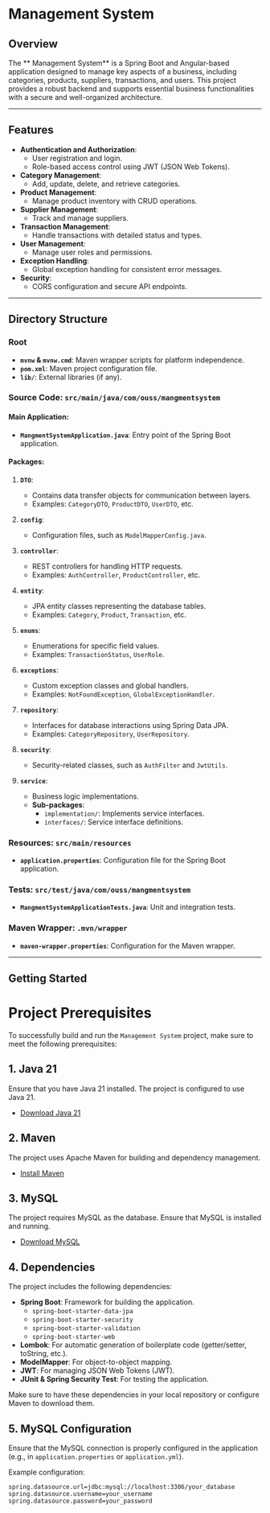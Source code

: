 # Management System

## Overview
The ** Management System** is a Spring Boot and Angular-based application designed to manage key aspects of a business, including categories, products, suppliers, transactions, and users. This project provides a robust backend and supports essential business functionalities with a secure and well-organized architecture.

---

## Features
- **Authentication and Authorization**:
  - User registration and login.
  - Role-based access control using JWT (JSON Web Tokens).
- **Category Management**:
  - Add, update, delete, and retrieve categories.
- **Product Management**:
  - Manage product inventory with CRUD operations.
- **Supplier Management**:
  - Track and manage suppliers.
- **Transaction Management**:
  - Handle transactions with detailed status and types.
- **User Management**:
  - Manage user roles and permissions.
- **Exception Handling**:
  - Global exception handling for consistent error messages.
- **Security**:
  - CORS configuration and secure API endpoints.

---

## Directory Structure
### Root
- **`mvnw` & `mvnw.cmd`**: Maven wrapper scripts for platform independence.
- **`pom.xml`**: Maven project configuration file.
- **`lib/`**: External libraries (if any).

### Source Code: `src/main/java/com/ouss/mangmentsystem`
#### Main Application:
- **`MangmentSystemApplication.java`**: Entry point of the Spring Boot application.

#### Packages:
1. **`DTO`**:
   - Contains data transfer objects for communication between layers.
   - Examples: `CategoryDTO`, `ProductDTO`, `UserDTO`, etc.

2. **`config`**:
   - Configuration files, such as `ModelMapperConfig.java`.

3. **`controller`**:
   - REST controllers for handling HTTP requests.
   - Examples: `AuthController`, `ProductController`, etc.

4. **`entity`**:
   - JPA entity classes representing the database tables.
   - Examples: `Category`, `Product`, `Transaction`, etc.

5. **`enums`**:
   - Enumerations for specific field values.
   - Examples: `TransactionStatus`, `UserRole`.

6. **`exceptions`**:
   - Custom exception classes and global handlers.
   - Examples: `NotFoundException`, `GlobalExceptionHandler`.

7. **`repository`**:
   - Interfaces for database interactions using Spring Data JPA.
   - Examples: `CategoryRepository`, `UserRepository`.

8. **`security`**:
   - Security-related classes, such as `AuthFilter` and `JwtUtils`.

9. **`service`**:
   - Business logic implementations.
   - **Sub-packages**:
     - `implementation/`: Implements service interfaces.
     - `interfaces/`: Service interface definitions.

### Resources: `src/main/resources`
- **`application.properties`**: Configuration file for the Spring Boot application.

### Tests: `src/test/java/com/ouss/mangmentsystem`
- **`MangmentSystemApplicationTests.java`**: Unit and integration tests.

### Maven Wrapper: `.mvn/wrapper`
- **`maven-wrapper.properties`**: Configuration for the Maven wrapper.

---

## Getting Started

# Project Prerequisites

To successfully build and run the `Management System` project, make sure to meet the following prerequisites:

## 1. Java 21
Ensure that you have Java 21 installed. The project is configured to use Java 21.

- [Download Java 21](https://adoptopenjdk.net/)
  
## 2. Maven
The project uses Apache Maven for building and dependency management.

- [Install Maven](https://maven.apache.org/install.html)

## 3. MySQL
The project requires MySQL as the database. Ensure that MySQL is installed and running.

- [Download MySQL](https://dev.mysql.com/downloads/)

## 4. Dependencies
The project includes the following dependencies:
- **Spring Boot**: Framework for building the application.
  - `spring-boot-starter-data-jpa`
  - `spring-boot-starter-security`
  - `spring-boot-starter-validation`
  - `spring-boot-starter-web`
- **Lombok**: For automatic generation of boilerplate code (getter/setter, toString, etc.).
- **ModelMapper**: For object-to-object mapping.
- **JWT**: For managing JSON Web Tokens (JWT).
- **JUnit & Spring Security Test**: For testing the application.

Make sure to have these dependencies in your local repository or configure Maven to download them.

## 5. MySQL Configuration
Ensure that the MySQL connection is properly configured in the application (e.g., in `application.properties` or `application.yml`).

Example configuration:
```properties
spring.datasource.url=jdbc:mysql://localhost:3306/your_database
spring.datasource.username=your_username
spring.datasource.password=your_password

